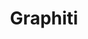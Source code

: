 ---
created: '2025-09-16T15:05:15.651575'
modified: '2025-09-16T19:20:17.756685'
ship_factor: 5
subtype: mcp-servers
tags: []
title: Graphiti
type: tool
version: 1
---